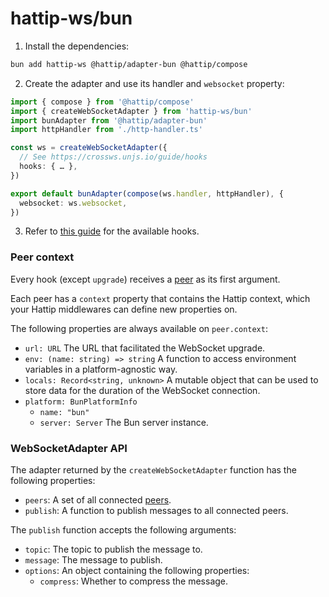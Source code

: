 # hattip-ws/bun

1. Install the dependencies:

```sh
bun add hattip-ws @hattip/adapter-bun @hattip/compose
```

2. Create the adapter and use its handler and `websocket` property:

```ts
import { compose } from '@hattip/compose'
import { createWebSocketAdapter } from 'hattip-ws/bun'
import bunAdapter from '@hattip/adapter-bun'
import httpHandler from './http-handler.ts'

const ws = createWebSocketAdapter({
  // See https://crossws.unjs.io/guide/hooks
  hooks: { … },
})

export default bunAdapter(compose(ws.handler, httpHandler), {
  websocket: ws.websocket,
})
```

3. Refer to [this guide](https://crossws.unjs.io/guide/hooks) for the available hooks.

### Peer context

Every hook (except `upgrade`) receives a [peer](https://crossws.unjs.io/guide/peer) as its first argument.

Each peer has a `context` property that contains the Hattip context, which your Hattip middlewares can define new properties on.

The following properties are always available on `peer.context`:

- `url: URL` The URL that facilitated the WebSocket upgrade.
- `env: (name: string) => string` A function to access environment variables in a platform-agnostic way.
- `locals: Record<string, unknown>` A mutable object that can be used to store data for the duration of the WebSocket connection.
- `platform: BunPlatformInfo`
  - `name: "bun"`
  - `server: Server` The Bun server instance.

### WebSocketAdapter API

The adapter returned by the `createWebSocketAdapter` function has the following properties:

- `peers`: A set of all connected [peers](https://crossws.unjs.io/guide/peer).
- `publish`: A function to publish messages to all connected peers.

The `publish` function accepts the following arguments:

- `topic`: The topic to publish the message to.
- `message`: The message to publish.
- `options`: An object containing the following properties:
  - `compress`: Whether to compress the message.
